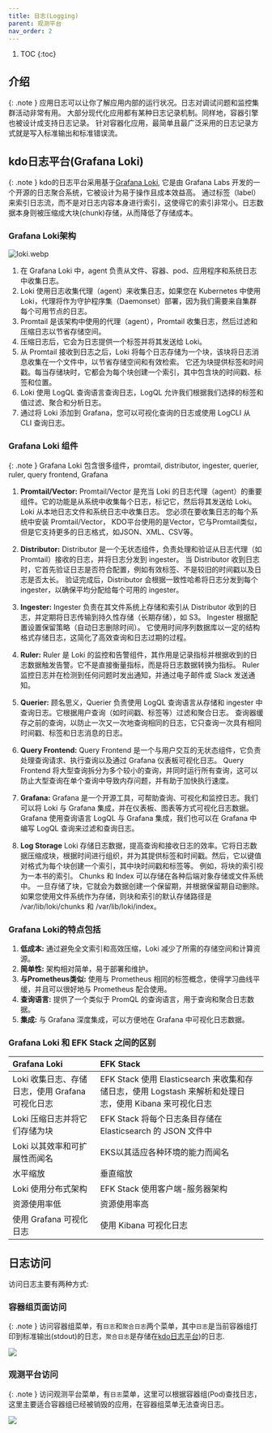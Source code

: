 ```yaml
---
title: 日志(Logging)
parent: 观测平台
nav_order: 2
---
```


1. TOC
{:toc}

## 介绍

{: .note }
应用日志可以让你了解应用内部的运行状况。日志对调试问题和监控集群活动非常有用。 
大部分现代化应用都有某种日志记录机制。同样地，容器引擎也被设计成支持日志记录。
针对容器化应用，最简单且最广泛采用的日志记录方式就是写入标准输出和标准错误流。


## kdo日志平台(Grafana Loki)

{: .note }
kdo的日志平台采用基于[Grafana Loki](https://grafana.com/docs/loki/latest/), 它是由 Grafana Labs 开发的一个开源的日志聚合系统，它被设计为易于操作且成本效益高。
通过标签（label）来索引日志流，而不是对日志内容本身进行索引，这使得它的索引非常小。日志数据本身则被压缩成大块(chunk)存储，从而降低了存储成本。

###  Grafana Loki架构

![loki.webp](imgs/loki.webp)

1. 在 Grafana Loki 中，agent 负责从文件、容器、pod、应用程序和系统日志中收集日志。
2. Loki 使用日志收集代理（agent）来收集日志，如果您在 Kubernetes 中使用 Loki，代理将作为守护程序集（Daemonset）部署，因为我们需要来自集群每个可用节点的日志。
3. Promtail 是该架构中使用的代理（agent），Promtail 收集日志，然后过滤和压缩日志以节省存储空间。
4. 压缩日志后，它会为日志提供一个标签并将其发送给 Loki。
5. 从 Promtail 接收到日志之后，Loki 将每个日志存储为一个块，该块将日志消息收集在一个文件中，以节省存储空间和有效检索。
它还为块提供标签和时间戳。每当存储块时，它都会为每个块创建一个索引，其中包含块的时间戳、标签和位置。
6. Loki 使用 LogQL 查询语言查询日志，LogQL 允许我们根据我们选择的标签和值过滤、聚合和分析日志。
7. 通过将 Loki 添加到 Grafana，您可以可视化查询的日志或使用 LogCLI 从 CLI 查询日志。

### Grafana Loki 组件

{: .note }
Grafana Loki 包含很多组件，promtail, distributor, ingester, querier, ruler, query frontend, Grafana

1. **Promtail/Vector:** 
Promtail/Vector 是充当 Loki 的日志代理（agent）的重要组件。它的功能是从系统中收集每个日志，标记它，然后将其发送给 Loki。Loki 从本地日志文件和系统日志中收集日志。 
您必须在要收集日志的每个系统中安装 Promtail/Vector， KDO平台使用的是Vector，它与Promtail类似，但是它支持更多的日志格式，如JSON、XML、CSV等。

2. **Distributor:** 
Distributor 是一个无状态组件，负责处理和验证从日志代理（如 Promtail）接收的日志，并将日志分发到 ingester。
当 Distributor 收到日志时，它首先验证日志是否符合配置，例如有效标签、不是较旧的时间戳以及日志是否太长。
验证完成后，Distributor 会根据一致性哈希将日志分发到每个 ingester，以确保平均分配给每个可用的 ingester。

3. **Ingester:** 
Ingester 负责在其文件系统上存储和索引从 Distributor 收到的日志，并定期将日志传输到持久性存储（长期存储），如 S3。
Ingester 根据配置设置保留策略（自动日志删除时间）。
它使用时间序列数据库以一定的结构格式存储日志，这简化了高效查询和日志过期的过程。

4. **Ruler:** 
Ruler 是 Loki 的监控和告警组件，其作用是记录指标并根据收到的日志数据触发告警。它不是直接衡量指标，而是将日志数据转换为指标。
Ruler 监控日志并在检测到任何问题时发出通知，并通过电子邮件或 Slack 发送通知。

5. **Querier:** 
顾名思义，Querier 负责使用 LogQL 查询语言从存储和 ingester 中查询日志。它根据用户查询（如时间戳、标签等）过滤和聚合日志。
查询器缓存之前的查询，以防止一次又一次地查询相同的日志，它只查询一次具有相同时间戳、标签和日志消息的日志。

6. **Query Frontend:** 
Query Frontend 是一个与用户交互的无状态组件，它负责处理查询请求、执行查询以及通过 Grafana 仪表板可视化日志。
Query Frontend 将大型查询拆分为多个较小的查询，并同时运行所有查询，这可以防止大型查询在单个查询中导致内存问题，并有助于加快执行速度。

7. **Grafana:**
Grafana 是一个开源工具，可帮助查询、可视化和监控日志。我们可以将 Loki 与 Grafana 集成，并在仪表板、图表等方式可视化日志数据。
Grafana 使用查询语言 LogQL 与 Grafana 集成，我们也可以在 Grafana 中编写 LogQL 查询来过滤和查询日志。

8. **Log Storage**
Loki 存储日志数据，提高查询和接收日志的效率。它将日志数据压缩成块，根据时间进行组织，并为其提供标签和时间戳。然后，它以键值对格式为每个块创建一个索引，其中块时间戳和标签等。
例如，将块的索引视为一本书的索引。 Chunks 和 Index 可以存储在各种后端对象存储或文件系统中。 一旦存储了块，它就会为数据创建一个保留期，并根据保留期自动删除。
如果您使用文件系统作为存储，则块和索引的默认存储路径是 /var/lib/loki/chunks 和 /var/lib/loki/index。


###  Grafana Loki的特点包括
1. **低成本:** 通过避免全文索引和高效压缩，Loki 减少了所需的存储空间和计算资源。 
2. **简单性:** 架构相对简单，易于部署和维护。 
3. **与Prometheus类似:** 使用与 Prometheus 相同的标签概念，使得学习曲线平缓，并且可以很好地与 Prometheus 配合使用。 
4. **查询语言:** 提供了一个类似于 PromQL 的查询语言，用于查询和聚合日志数据。 
5. **集成:** 与 Grafana 深度集成，可以方便地在 Grafana 中可视化日志数据。

### Grafana Loki 和 EFK Stack 之间的区别


| Grafana Loki                    | EFK Stack                                                                 |
|:--------------------------------|:--------------------------------------------------------------------------|
| Loki 收集日志、存储日志，使用 Grafana 可视化日志 | EFK Stack 使用 Elasticsearch 来收集和存储日志，使用 Logstash 来解析和处理日志，使用 Kibana 来可视化日志 |
| Loki 压缩日志并将它们存储为块               | EFK Stack 将每个日志条目存储在 Elasticsearch 的 JSON 文件中                             |
| Loki 以其效率和可扩展性而闻名               | EKS以其适应各种环境的能力而闻名                                                         |
| 水平缩放                            | 垂直缩放                                                                      |
| Loki 使用分布式架构                    | EFK Stack 使用客户端-服务器架构                                                     |
| 资源使用率低                          | 资源使用率高                                                                    |
| 使用 Grafana 可视化日志                | 使用 Kibana 可视化日志                                                           |



## 日志访问

访问日志主要有两种方式: 

### 容器组页面访问

{: .note }
访问容器组菜单，有`日志`和`聚合日志`两个菜单，其中`日志`是当前容器组打印到标准输出(stdout)的日志，`聚合日志`是存储在[kdo日志平台](#kdo日志平台grafana-loki))的日志.

![](imgs/pod-log.gif)


### 观测平台访问

{: .note }
访问观测平台菜单，有`日志`菜单，这里可以根据容器组(Pod)查找日志，这里主要适合容器组已经被销毁的应用，在容器组菜单无法查询日志。

![](imgs/namespace-log.gif)